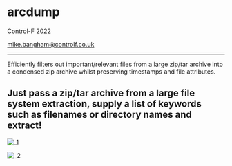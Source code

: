 # arcdump

Control-F 2022

mike.bangham@controlf.co.uk

--------------------------------------------------------------------------------------------------------------------------
Efficiently filters out important/relevant files from a large zip/tar archive into a condensed zip archive whilst preserving timestamps and file attributes.

Just pass a zip/tar archive from a large file system extraction, supply a list of keywords such as filenames or directory names and extract!
--------------------------------------------------------------------------------------------------------------------------

![_1](https://user-images.githubusercontent.com/25705656/191509524-8dacf08c-8cf1-44d8-9b52-e4c289429ec8.png)

![_2](https://user-images.githubusercontent.com/25705656/191509543-4092c9e2-a27a-4c44-abfd-98e65b4d698e.png)
